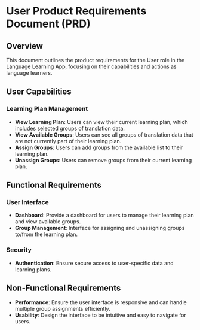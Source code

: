 # User Product Requirements Document (PRD)

## Overview
This document outlines the product requirements for the User role in the Language Learning App, focusing on their capabilities and actions as language learners.

## User Capabilities

### Learning Plan Management
- **View Learning Plan**: Users can view their current learning plan, which includes selected groups of translation data.
- **View Available Groups**: Users can see all groups of translation data that are not currently part of their learning plan.
- **Assign Groups**: Users can add groups from the available list to their learning plan.
- **Unassign Groups**: Users can remove groups from their current learning plan.

## Functional Requirements

### User Interface
- **Dashboard**: Provide a dashboard for users to manage their learning plan and view available groups.
- **Group Management**: Interface for assigning and unassigning groups to/from the learning plan.

### Security
- **Authentication**: Ensure secure access to user-specific data and learning plans.

## Non-Functional Requirements
- **Performance**: Ensure the user interface is responsive and can handle multiple group assignments efficiently.
- **Usability**: Design the interface to be intuitive and easy to navigate for users.
